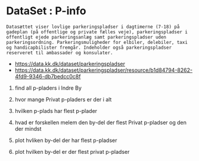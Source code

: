 # DataSet : P-info

```Datasættet viser lovlige parkeringspladser i dagtimerne (7-18) på gadeplan (på offentlige og private fælles veje), parkeringspladser i offentligt ejede parkeringsanlæg samt parkeringspladser uden parkeringsordning. Parkeringsmuligheder for elbiler, delebiler, taxi og handicapbilister fremgår. Indeholder også parkeringspladser reserveret til ambassader og konsulater.```

* https://data.kk.dk/dataset/parkeringspladser
* https://data.kk.dk/dataset/parkeringspladser/resource/b1d84794-8262-4fd9-9346-db7bedcc0c8f

1. find all p-pladers i Indre By

2. hvor mange Privat p-pladers er der i alt

3. hvilken p-plads har flest p-plader

4. hvad er forskellen melem den by-del der flest Privat p-pladser og den der mindst

5. plot hvliken by-del der har flest p-pladser

6. plot hvilken by-del er der flest privat p-pladser
